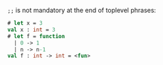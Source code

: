 `;;` is not mandatory at the end of toplevel phrases:

```ocaml
# let x = 3
val x : int = 3
# let f = function
  | 0 -> 1
  | n -> n-1
val f : int -> int = <fun>
```
